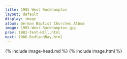 ```yaml
---
title: 1905 West Rockhampton
layout: default
display: image
album: German Baptist Churches Album
image: 1905-West-Rockhampton.jpg
prev: 1902-Tent-Hill.html
next: 1906-RedlandBay.html
---
```

{% include image-head.md %}
{% include image.html %}